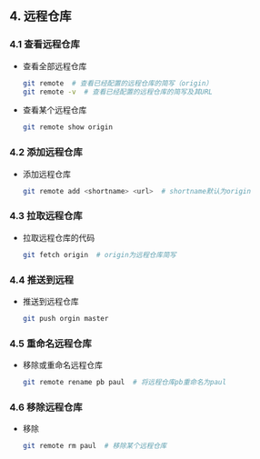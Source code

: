 ## 4. 远程仓库

### 4.1 查看远程仓库

- 查看全部远程仓库

  ```bash
  git remote  # 查看已经配置的远程仓库的简写（origin）
  git remote -v  # 查看已经配置的远程仓库的简写及其URL
  ```

- 查看某个远程仓库

  ```bash
  git remote show origin
  ```

### 4.2 添加远程仓库

- 添加远程仓库

  ```bash
  git remote add <shortname> <url>  # shortname默认为origin
  ```

### 4.3 拉取远程仓库

- 拉取远程仓库的代码

  ```bash
  git fetch origin  # origin为远程仓库简写
  ```

### 4.4 推送到远程

- 推送到远程仓库

  ```bash
  git push orgin master
  ```

### 4.5 重命名远程仓库

- 移除或重命名远程仓库

  ```bash
  git remote rename pb paul  # 将远程仓库pb重命名为paul
  ```

### 4.6 移除远程仓库

- 移除

  ```bash
  git remote rm paul  # 移除某个远程仓库
  ```